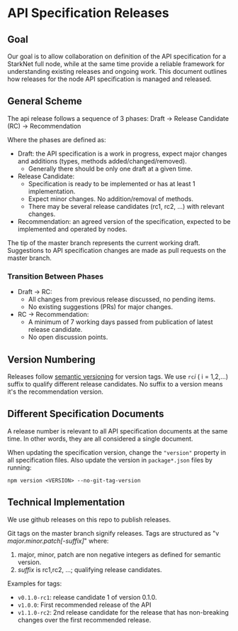 # API Specification Releases

## Goal

Our goal is to allow collaboration on definition of the API specification for a StarkNet full node, while at the same time provide a reliable framework for understanding existing releases and ongoing work.
This document outlines how releases for the node API specification is managed and released.

## General Scheme

The api release follows a sequence of 3 phases: Draft -> Release Candidate (RC) -> Recommendation

Where the phases are defined as:

- Draft: the API specification is a work in progress, expect major changes and additions (types, methods added/changed/removed).
  - Generally there should be only one draft at a given time.
- Release Candidate:
  - Specification is ready to be implemented or has at least 1 implementation.
  - Expect minor changes. No addition/removal of methods.
  - There may be several release candidates (rc1, rc2, ...) with relevant changes.
- Recommendation: an agreed version of the specification, expected to be implemented and operated by nodes.

The tip of the master branch represents the current working draft.
Suggestions to API specification changes are made as pull requests on the master branch.

### Transition Between Phases

- Draft -> RC:
  - All changes from previous release discussed, no pending items.
  - No existing suggestions (PRs) for major changes.
- RC -> Recommendation:
  - A minimum of 7 working days passed from publication of latest release candidate.
  - No open discussion points.

## Version Numbering

Releases follow [semantic versioning](https://semver.org) for version tags.
We use `rc`_i_ ( i = 1,2,...) suffix to qualify different release candidates.
No suffix to a version means it's the recommendation version.

## Different Specification Documents

A release number is relevant to all API specification documents at the same time. In other words, they are all considered a single document.

When updating the specification version, change the `"version"` property in all specification files. Also update the version in `package*.json` files by running:

```
npm version <VERSION> --no-git-tag-version
```

## Technical Implementation

We use github releases on this repo to publish releases.

Git tags on the master branch signify releases.
Tags are structured as "v _major.minor.patch[-suffix]_"
where:

1. major, minor, patch are non negative integers as defined for semantic version.
2. _suffix_ is rc1,rc2, ...; qualifying release candidates.

Examples for tags:

- `v0.1.0-rc1`: release candidate 1 of version 0.1.0.
- `v1.0.0`: First recommended release of the API
- `v1.1.0-rc2`: 2nd release candidate for the release that has non-breaking changes over the first recommended release.
